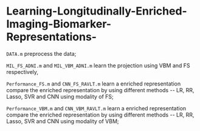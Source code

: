 # Learning-Longitudinally-Enriched-Imaging-Biomarker-Representations-

```DATA.m``` preprocess the data;

```MIL_FS_ADNI.m``` and ```MIL_VBM_ADNI.m``` learn the projection using VBM and FS respectively, 

```Performance_FS.m``` and ```CNN_FS_RAVLT.m``` learn a enriched representation compare the enriched  representation by using different methods -- LR, RR, Lasso, SVR and CNN using modality of FS;

```Performance_VBM.m``` and ```CNN_VBM_RAVLT.m``` learn a enriched representation compare the enriched  representation by using different methods -- LR, RR, Lasso, SVR and CNN using modality of VBM;

